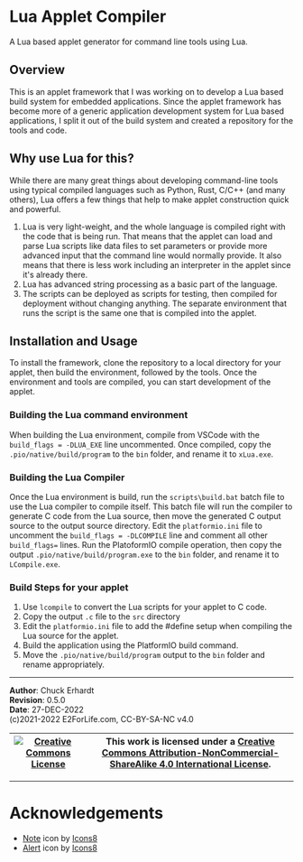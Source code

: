 # Lua Applet Compiler

A Lua based applet generator for command line tools using Lua.

## Overview

This is an applet framework that I was working on to develop a Lua based build system for embedded applications.  Since the applet framework has become more of a generic application development system for Lua based applications, I split it out of the build system and created a repository for the tools and code.

## Why use Lua for this?

While there are many great things about developing command-line tools using typical compiled languages such as Python, Rust, C/C++ (and many others), Lua offers a few things that help to make applet construction quick and powerful.

1. Lua is very light-weight, and the whole language is compiled right with the code that is being run.  That means that the applet can load and parse Lua scripts like data files to set parameters or provide more advanced input that the command line would normally provide.  It also means that there is less work including an interpreter in the applet since it's already there.
2. Lua has advanced string processing as a basic part of the language.
3. The scripts can be deployed as scripts for testing, then compiled for deployment without changing anything.  The separate environment that runs the script is the same one that is compiled into the applet.

## Installation and Usage

To install the framework, clone the repository to a local directory for your applet, then build the environment, followed by the tools.  Once the environment and tools are compiled, you can start development of the applet.

### Building the Lua command environment

When building the Lua environment, compile from VSCode with the `build_flags = -DLUA_EXE` line uncommented.  Once compiled, copy the `.pio/native/build/program` to the `bin` folder, and rename it to `xLua.exe`.

### Building the Lua Compiler

Once the Lua environment is build, run the `scripts\build.bat` batch file to use the Lua compiler to compile itself. This batch file will run the compiler to generate C code from the Lua source, then move the generated C output source to the output source directory.  Edit the `platformio.ini` file to uncomment the `build_flags = -DLCOMPILE` line and comment all other `build_flags=` lines.  Run the PlatoformIO compile operation, then copy the output `.pio/native/build/program.exe` to the `bin` folder, and rename it to `LCompile.exe`.


### Build Steps for your applet

1. Use `lcompile` to convert the Lua scripts for your applet to C code.
2. Copy the output `.c` file to the `src` directory
3. Edit the `platformio.ini` file to add the #define setup when compiling the Lua source for the applet.
4. Build the application using the PlatformIO build command.
5. Move the `.pio/native/build/program` output to the `bin` folder and rename appropriately.

---

**Author**: Chuck Erhardt<br>
**Revision**: 0.5.0<br>
**Date**: 27-DEC-2022<br>
(c)2021-2022 E2ForLife.com, CC-BY-SA-NC v4.0

| <a rel="license" href="http://creativecommons.org/licenses/by-nc-sa/4.0/">![Creative Commons License](../../img/CC88x31.png)</a> | This work is licensed under a <a rel="license" href="http://creativecommons.org/licenses/by-nc-sa/4.0/">Creative Commons Attribution-NonCommercial-ShareAlike 4.0 International License</a>. |
| -------------------------------------------------------------------------------------------------------------------------------------------------------------------------------------------------------- | -------------------------------------------------------------------------------------------------------------------------------------------------------------------------------------------- |

---

# Acknowledgements

+ [Note](https://icons8.com) icon by [Icons8](https://icons8.com)
+ [Alert](https://icons8.com) icon by [Icons8](https://icons8.com)
